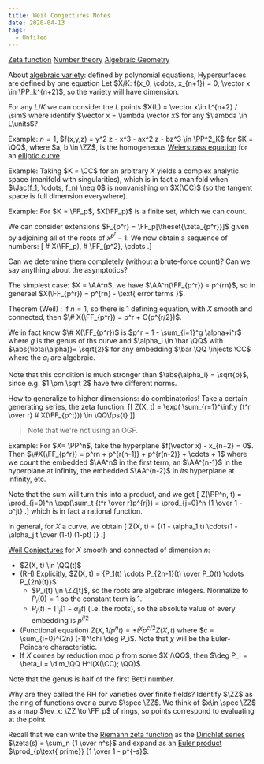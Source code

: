 ```yaml
---
title: Weil Conjectures Notes
date: 2020-04-13
tags: 
  - Unfiled
---
```


[Zeta function](Zeta%20function.md)
[Number theory](Number%20theory.md)
[Algebraic Geometry](Subjects/Algebraic%20Geometry.md)

About [algebraic variety](algebraic%20variety.md): defined by polynomial equations,
Hypersurfaces are defined by one equation
Let $X/K: f(x_0, \cdots, x_{n+1}) = 0, \vector x \in \PP_k^{n+2}$, so the variety will have dimension.

For any $L/K$ we can consider the $L$ points $X(L) = \vector x\in L^{n+2} / \sim$ where identify $\vector x = \lambda \vector x$ for any $\lambda \in L\units$?

Example:
$n=1$, $f(x,y,z) = y^2 z - x^3 - ax^2 z - bz^3 \in \PP^2_K$ for $K = \QQ$, where $a, b \in \ZZ$, is the homogeneous [Weierstrass equation](Weierstrass%20equation) for an [elliptic curve](elliptic%20curve.md).

Example:
Taking $K = \CC$ for an arbitrary $X$ yields a complex analytic space (manifold with singularities), which is in fact a manifold when $\Jac(f_1, \cdots, f_n) \neq 0$ is nonvanishing on $X(\CC)$ (so the tangent space is full dimension everywhere).


Example:
For $K = \FF_p$, $X(\FF_p)$ is a finite set, which we can count.

We can consider extensions $F_{p^r} = \FF_p[\theset{\zeta_{p^r}}]$ given by adjoining all of the roots of $x^{p^r} - 1$.
We now obtain a sequence of numbers:
\[
\# X(\FF_p), \# \FF_{p^2}, \cdots
.\]

Can we determine them completely (without a brute-force count)?
Can we say anything about the asymptotics?

The simplest case: $X = \AA^n$, we have $\AA^n(\FF_{p^r}) = p^{rn}$, so in generael $X(\FF_{p^r}) = p^{rn} - \text{ error terms }$.

Theorem (Weil)
: If $n=1$, so there is 1 defining equation, with $X$ smooth and connected, then $\# X(\FF_{p^r}) = p^r + O(p^{r/2})$.

We in fact know $\# X(\FF_{p^r})$ is $p^r + 1 - \sum_{i=1}^g \alpha+i^r$ where $g$ is the genus of ths curve and $\alpha_i \in \bar \QQ$ with $\abs{\iota(\alpha)}= \sqrt{2}$ for any embedding $\bar \QQ \injects \CC$ where the $\alpha_i$ are algebraic.

Note that this condition is much stronger than $\abs{\alpha_i} = \sqrt{p}$, since e.g. $1 \pm \sqrt 2$ have two different norms.

How to generalize to higher dimensions: do combinatorics!
Take a certain generating series, the zeta function:
[[
Z(X, t) = \exp( \sum_{r=1}^\infty {t^r \over r} \# X(\FF_{p^t})) \in \QQ\fps{t}
]]

> Note that we're not using an OGF.

Example:
For $X= \PP^n$, take the hyperplane $f(\vector x) - x_{n+2} = 0$.
Then $\#X(\FF_{p^r}) = p^rn + p^{r(n-1)} + p^{r(n-2)} + \cdots + 1$ where we count the embedded $\AA^n$ in the first term, an $\AA^{n-1}$ in the hyperplane at infinity, the embedded $\AA^{n-2}$ in *its* hyperplane at infinity, etc.

Note that the sum will turn this into a product, and we get
\[
Z(\PP^n, t) = \prod_{j=0}^n \exp(\sum_t {t^r \over r}p^{rj}) = \prod_{j=0}^n {1 \over 1 - p^jt}
.\]
which is in fact a rational function.

In general, for $X$ a curve, we obtain
\[
Z(X, t) = {(1 - \alpha_1 t) \cdots(1 - \alpha_j t \over (1-t) (1-pt) )} 
.\]

[Weil Conjectures](Subjects/Weil%20Conjectures.md) for $X$ smooth and connected of dimension $n$: 

- $Z(X, t) \in \QQ(t)$
- (RH) Explicitly, $Z(X, t) = {P_1(t) \cdots P_{2n-1}(t) \over P_0(t) \cdots P_{2n}(t)}$
  - $P_i(t) \in \ZZ[t]$, so the roots are algebraic integers. Normalize to $P_i(0) = 1$ so the constant term is 1.
  - $P_i(t) = \prod_j (1 - \alpha_{ij} t)$ (i.e. the roots), so the absolute value of every embedding is $p^{i/2}$
- (Functional equation) $Z(X, 1/p^nt) = \pm t^\chi p^{c/2} Z(X, t)$ where $c = \sum_{i=0}^{2n} (-1)^\chi \deg P_i$. Note that $\chi$ will be the Euler-Poincare characteristic.
- If $X$ comes by reduction mod $p$ from some $X'/\QQ$, then $\deg P_i = \beta_i = \dim_\QQ H^i(X(\CC); \QQ)$.

Note that the genus is half of the first Betti number.

Why are they called the RH for varieties over finite fields?
Identify $\ZZ$ as the ring of functions over a curve $\spec \ZZ$.
We think of $x\in \spec \ZZ$ as a map $\ev_x: \ZZ \to \FF_p$ of rings, so points correspond to evaluating at the point.

Recall that we can write the [Riemann zeta function](Riemann%20zeta%20function) as the [Dirichlet series](Dirichlet%20series) $\zeta(s) = \sum_n {1 \over n^s}$ and expand as an [Euler product](Euler%20product) $\prod_{p\text{ prime}} {1 \over 1 - p^{-s}$.
